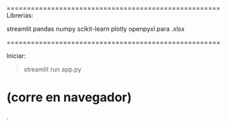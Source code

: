 =====================================================
Librerias:

streamlit
pandas
numpy
scikit-learn
plotly
openpyxl para .xlsx

=====================================================

Iniciar:

>streamlit run app.py

(corre en navegador)
=====================================================
.
